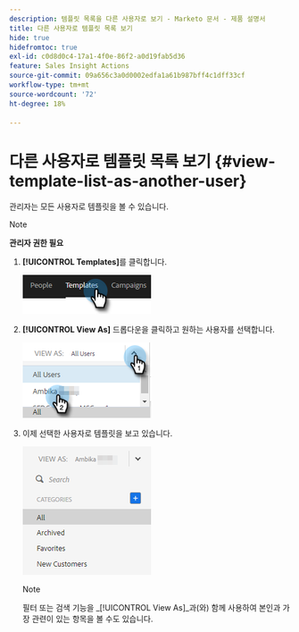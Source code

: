 ```yaml
---
description: 템플릿 목록을 다른 사용자로 보기 - Marketo 문서 - 제품 설명서
title: 다른 사용자로 템플릿 목록 보기
hide: true
hidefromtoc: true
exl-id: c0d8d0c4-17a1-4f0e-86f2-a0d19fab5d36
feature: Sales Insight Actions
source-git-commit: 09a656c3a0d0002edfa1a61b987bff4c1dff33cf
workflow-type: tm+mt
source-wordcount: '72'
ht-degree: 18%

---
```


# 다른 사용자로 템플릿 목록 보기 {#view-template-list-as-another-user}

관리자는 모든 사용자로 템플릿을 볼 수 있습니다.

>[!NOTE]
>
>**관리자 권한 필요**

1. **[!UICONTROL Templates]**&#x200B;를 클릭합니다.

   ![](assets/view-template-list-as-another-user-1.png)

1. **[!UICONTROL View As]** 드롭다운을 클릭하고 원하는 사용자를 선택합니다.

   ![](assets/view-template-list-as-another-user-2.png)

1. 이제 선택한 사용자로 템플릿을 보고 있습니다.

   ![](assets/view-template-list-as-another-user-3.png)

   >[!NOTE]
   >
   >필터 또는 검색 기능을 _[!UICONTROL View As]_과(와) 함께 사용하여 본인과 가장 관련이 있는 항목을 볼 수도 있습니다.
